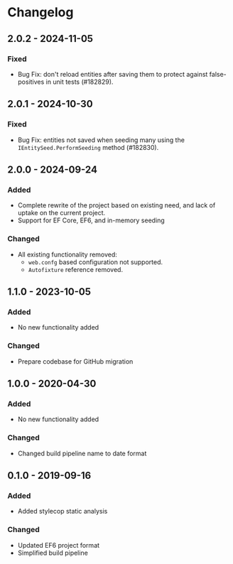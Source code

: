 # Changelog

## 2.0.2 - 2024-11-05
### Fixed
- Bug Fix: don't reload entities after saving them to protect against false-positives in unit tests (#182829).

## 2.0.1 - 2024-10-30
### Fixed
- Bug Fix: entities not saved when seeding many using the `IEntitySeed.PerformSeeding` method (#182830).

## 2.0.0 - 2024-09-24
### Added
- Complete rewrite of the project based on existing need, and lack of uptake on the current project.
- Support for EF Core, EF6, and in-memory seeding 

### Changed
- All existing functionality removed:
   - `web.confg` based configuration not supported.
   - `Autofixture` reference removed.

## 1.1.0 - 2023-10-05
### Added
- No new functionality added

### Changed
- Prepare codebase for GitHub migration

## 1.0.0 - 2020-04-30
### Added
- No new functionality added

### Changed
- Changed build pipeline name to date format

## 0.1.0 - 2019-09-16
### Added
- Added stylecop static analysis

### Changed
- Updated EF6 project format 
- Simplified build pipeline